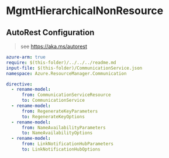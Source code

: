 # MgmtHierarchicalNonResource

## AutoRest Configuration

> see https://aka.ms/autorest

``` yaml
azure-arm: true
require: $(this-folder)/../../../readme.md
input-file: $(this-folder)/CommunicationService.json
namespace: Azure.ResourceManager.Communication

directive:
  - rename-model:
      from: CommunicationServiceResource
      to: CommunicationService
  - rename-model:
      from: RegenerateKeyParameters
      to: RegenerateKeyOptions
  - rename-model:
      from: NameAvailabilityParameters
      to: NameAvailabilityOptions
  - rename-model:
      from: LinkNotificationHubParameters
      to: LinkNotificationHubOptions
```
